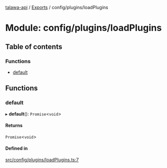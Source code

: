 [talawa-api](../README.md) / [Exports](../modules.md) / config/plugins/loadPlugins

# Module: config/plugins/loadPlugins

## Table of contents

### Functions

- [default](config_plugins_loadPlugins.md#default)

## Functions

### default

▸ **default**(): `Promise`\<`void`\>

#### Returns

`Promise`\<`void`\>

#### Defined in

[src/config/plugins/loadPlugins.ts:7](https://github.com/PalisadoesFoundation/talawa-api/blob/a2b0847/src/config/plugins/loadPlugins.ts#L7)
